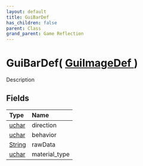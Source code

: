 ```yaml
---
layout: default
title: GuiBarDef
has_children: false
parent: Class
grand_parent: Game Reflection
---
```

# GuiBarDef( [ GuiImageDef ](/riftbreaker-wiki/docs/game-reflection/classes/gui_image_def/) )
Description 

## Fields

| Type | Name |
|:----------|:--------------|
| [uchar](/riftbreaker-wiki/docs/game-reflection/enums/uchar/) | direction |
| [uchar](/riftbreaker-wiki/docs/game-reflection/enums/uchar/) | behavior |
| [String](/riftbreaker-wiki/docs/game-reflection/components/string/) | rawData |
| [uchar](/riftbreaker-wiki/docs/game-reflection/enums/uchar/) | material_type |

